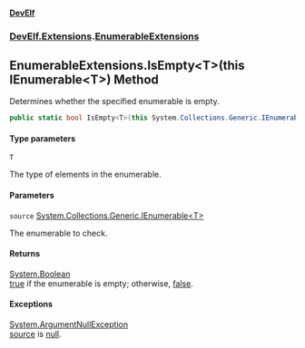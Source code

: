 #### [DevElf](README.md 'README')
### [DevElf\.Extensions](DevElf.Extensions.md 'DevElf\.Extensions').[EnumerableExtensions](EnumerableExtensions.md 'DevElf\.Extensions\.EnumerableExtensions')

## EnumerableExtensions\.IsEmpty\<T\>\(this IEnumerable\<T\>\) Method

Determines whether the specified enumerable is empty\.

```csharp
public static bool IsEmpty<T>(this System.Collections.Generic.IEnumerable<T> source);
```
#### Type parameters

<a name='DevElf.Extensions.EnumerableExtensions.IsEmpty_T_(thisSystem.Collections.Generic.IEnumerable_T_).T'></a>

`T`

The type of elements in the enumerable\.
#### Parameters

<a name='DevElf.Extensions.EnumerableExtensions.IsEmpty_T_(thisSystem.Collections.Generic.IEnumerable_T_).source'></a>

`source` [System\.Collections\.Generic\.IEnumerable&lt;](https://learn.microsoft.com/en-us/dotnet/api/system.collections.generic.ienumerable-1 'System\.Collections\.Generic\.IEnumerable\`1')[T](EnumerableExtensions.IsEmpty.G3EUDQ6V6NURF5GQ19WB5WJ1B.md#DevElf.Extensions.EnumerableExtensions.IsEmpty_T_(thisSystem.Collections.Generic.IEnumerable_T_).T 'DevElf\.Extensions\.EnumerableExtensions\.IsEmpty\<T\>\(this System\.Collections\.Generic\.IEnumerable\<T\>\)\.T')[&gt;](https://learn.microsoft.com/en-us/dotnet/api/system.collections.generic.ienumerable-1 'System\.Collections\.Generic\.IEnumerable\`1')

The enumerable to check\.

#### Returns
[System\.Boolean](https://learn.microsoft.com/en-us/dotnet/api/system.boolean 'System\.Boolean')  
[true](https://docs.microsoft.com/en-us/dotnet/csharp/language-reference/builtin-types/bool 'https://docs\.microsoft\.com/en\-us/dotnet/csharp/language\-reference/builtin\-types/bool') if the enumerable is empty; otherwise, 
            [false](https://docs.microsoft.com/en-us/dotnet/csharp/language-reference/builtin-types/bool 'https://docs\.microsoft\.com/en\-us/dotnet/csharp/language\-reference/builtin\-types/bool')\.

#### Exceptions

[System\.ArgumentNullException](https://learn.microsoft.com/en-us/dotnet/api/system.argumentnullexception 'System\.ArgumentNullException')  
[source](EnumerableExtensions.IsEmpty.G3EUDQ6V6NURF5GQ19WB5WJ1B.md#DevElf.Extensions.EnumerableExtensions.IsEmpty_T_(thisSystem.Collections.Generic.IEnumerable_T_).source 'DevElf\.Extensions\.EnumerableExtensions\.IsEmpty\<T\>\(this System\.Collections\.Generic\.IEnumerable\<T\>\)\.source') is [null](https://docs.microsoft.com/en-us/dotnet/csharp/language-reference/keywords/null 'https://docs\.microsoft\.com/en\-us/dotnet/csharp/language\-reference/keywords/null')\.